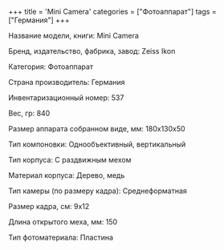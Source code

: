 +++
title = 'Mini Сamera'
categories = ["Фотоаппарат"]
tags = ["Германия"]
+++

Название модели, книги: Mini Сamera

Бренд, издательство, фабрика, завод: Zeiss Ikon

Категория: Фотоаппарат

Страна производитель: Германия

Инвентаризационный номер: 537

Вес, гр: 840

Размер аппарата  собранном виде, мм: 180х130х50

Тип компоновки: Однообъективный, вертикальный

Тип корпуса: С раздвижным мехом

Материал корпуса: Дерево, медь

Тип камеры (по размеру кадра): Среднеформатная

Размер кадра, см: 9х12

Длина открытого меха, мм: 150

Тип фотоматериала: Пластина

